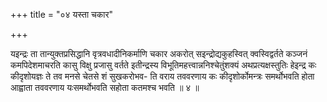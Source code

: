 +++
title = "०४ यस्ता चकार"

+++

यइन्द्रः ता तान्युक्तप्रसिद्धानि वृत्रवधादीनिकर्माणि चकार अकरोत् सइन्द्रोद्यकुहस्वित् क्वस्विद्वर्तते कञ्जनं कमपिदेशमाचरति कासु विक्षु प्रजासु वर्तते इतीन्द्रस्य विभूतिमहत्त्वान्ननिश्चेतुंशक्यं अथप्रत्यक्षस्तुतिः हेइन्द्र कः कीदृशोयज्ञः ते तव मनसे चेतसे शं सुखकरोभव- ति वराय तववरणाय कः कीदृशोर्कोमन्त्रः समर्थोभवति होता आह्वाता तववरणाय यःसमर्थोभवति सहोता कतमश्च भवति ॥ ४ ॥